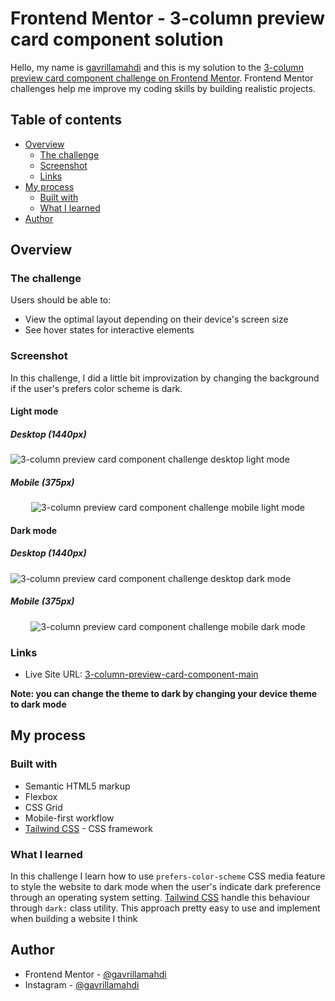 # Frontend Mentor - 3-column preview card component solution

Hello, my name is [gavrillamahdi](https://github.com/gavrillamahdi) and this is my solution to the [3-column preview card component challenge on Frontend Mentor](https://www.frontendmentor.io/challenges/3column-preview-card-component-pH92eAR2-). Frontend Mentor challenges help me improve my coding skills by building realistic projects.

## Table of contents

- [Overview](#overview)
  - [The challenge](#the-challenge)
  - [Screenshot](#screenshot)
  - [Links](#links)
- [My process](#my-process)
  - [Built with](#built-with)
  - [What I learned](#what-i-learned)
- [Author](#author)

## Overview

### The challenge

Users should be able to:

- View the optimal layout depending on their device's screen size
- See hover states for interactive elements

### Screenshot

In this challenge, I did a little bit improvization by changing the background if the user's prefers color scheme is dark.

#### Light mode

##### Desktop (1440px)

![3-column preview card component challenge desktop light mode](./screenshots/desktop-light.png)

##### Mobile (375px)

<p align="center">
  <img src="./screenshots/mobile-light.png" alt="3-column preview card component challenge mobile light mode"/>
</p>

#### Dark mode

##### Desktop (1440px)

![3-column preview card component challenge desktop dark mode](./screenshots/desktop-dark.png)

##### Mobile (375px)

<p align="center">
  <img src="./screenshots/mobile-dark.png" alt="3-column preview card component challenge mobile dark mode"/>
</p>

### Links

- Live Site URL: [3-column-preview-card-component-main](https://gavrillamahdi.github.io/3-column-preview-card-component-main/)

**Note: you can change the theme to dark by changing your device theme to dark mode**

## My process

### Built with

- Semantic HTML5 markup
- Flexbox
- CSS Grid
- Mobile-first workflow
- [Tailwind CSS](https://tailwindcss.com/) - CSS framework

### What I learned

In this challenge I learn how to use `prefers-color-scheme` CSS media feature to style the website to dark mode when the user's indicate dark preference through an operating system setting. [Tailwind CSS](https://tailwindcss.com/) handle this behaviour through `dark:` class utility. This approach pretty easy to use and implement when building a website I think

## Author

- Frontend Mentor - [@gavrillamahdi](https://www.frontendmentor.io/profile/gavrillamahdi)
- Instagram - [@gavrillamahdi](https://www.instagram.com/gavrillamahdi/)
